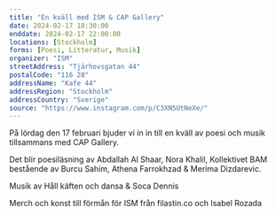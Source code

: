 ```yaml
---
title: "En kväll med ISM & CAP Gallery"
date: 2024-02-17 18:30:00
enddate: 2024-02-17 22:00:00
locations: [Stockholm]
forms: [Poesi, Litteratur, Musik]
organizer: "ISM"
streetAddress: "Tjärhovsgatan 44"
postalCode: "116 28"
addressName: "Kafe 44"
addressRegion: "Stockholm"
addressCountry: "Sverige"
source: "https://www.instagram.com/p/C3XN5UtNeXe/"
---
```


På lördag den 17 februari bjuder vi in in till en kväll av poesi och musik tillsammans med CAP Gallery.

Det blir poesiläsning av Abdallah Al Shaar, Nora Khalil, Kollektivet BAM bestående av Burcu Sahim, Athena Farrokhzad & Merima Dizdarevic.

Musik av Håll käften och dansa & Soca Dennis

Merch och konst till förmån för ISM från filastin.co och Isabel Rozada
